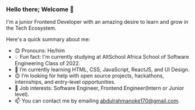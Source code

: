 ### Hello there; Welcome 👋 


I'm a junior Frontend Developer with an amazing desire to learn and grow in the Tech Ecosystem.


Here's a quick summary about me:

- 😊 Pronouns: He/him
- 💡 Fun fact: I'm currently studying at AltSchool Africa School of Software Engineering Class of 2022. 
- 🌱 I’m currently learning HTML, CSS, JavaScript, ReactJS, and UI Design.
- 😊 I’m looking for help with open source projects, hackathons, internships, and entry-level opportunities.
- 💼 Job interests: Software Engineer, Frontend Engineer(Intern or Junior level).
- 📫 You can contact me by emailing abdulrahmanoke170@gmail.com.
